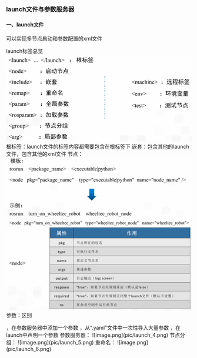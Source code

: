 ### launch文件与参数服务器
#### 一、launch文件
可以实现多节点启动和参数配置的xml文件

launch标签总览
![image.png](pic/launch_1.png)
根标签：launch文件的标签内容都需要包含在根标签下
嵌套：包含其他的launch文件，包含其他的xml文件
节点：
![image.png](pic/launch_2.png)
![image.png](pic/launch_3.png)
参数：区别
<param>，在参数服务器中添加一个参数
<rosparam>，从“.yaml”文件中一次性导入大量参数
<arg>，在launch中声明一个参数
参数服务器：
![image.png](pic/launch_4.png)
节点分组：
![image.png](pic/launch_5.png)
重命名：
![image.png](pic/launch_6.png)

